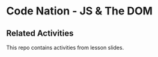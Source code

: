 # Code Nation - JS & The DOM
## Related Activities

This repo contains activities from lesson slides.

